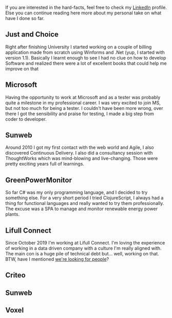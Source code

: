 If you are interested in the hard-facts, feel free to check my
[LinkedIn](https://www.linkedin.com/in/xaviametller/) profile. Else you
can continue reading here more about my personal take on what have I done
so far.

## Just and Choice
Right after finishing University I started working on a couple of billing
application made from scratch using Winforms and .Net (yup, I started with
version 1.1). Basically I learnt enough to see I had no clue on how to
develop Software and realized there were a lot of excellent books that
could help me improve on that  

## Microsoft
Having the opportunity to work at Microsoft and as a tester was probably
quite a milestone in my professional career. I was very excited to join
MS, but not too much for being a tester. I couldn't have been more wrong,
over there I got the sensibility and praise for testing, I made a big step
from coder to developer.

## Sunweb
Around 2010 I got my first contact with the web world and Agile, I also
discovered Continuous Delivery. I also did a consultancy session with
ThoughtWorks which was mind-blowing and live-changing. Those were pretty
exciting years full of learnings.

## GreenPowerMonitor
So far C# was my only programming language, and I decided to try something
else. For a very short period I tried ClojureScript, I always had a thing
for functional languages and really wanted to try them professionally. The
excuse was a SPA to manage and monitor renewable energy power plants.

## Lifull Connect
Since October 2019 I'm working at Lifull Connect. I'm loving the
experience of working in a data driven company with a culture I'm really
aligned with. The main con is a huge pile of technical debt but... well,
working on that. BTW, have I mentioned [we're looking for
people](https://www.lifullconnect.com/careers/)?

## Criteo

## Sunweb

## Voxel
